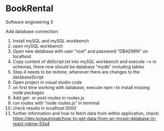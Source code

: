 # BookRental
Software engineering 3

Add database connection:
1) Install mySQL and mySQL workbench
2) open mySQL workbench
3) Open new database with user "root" and password "DBADMIN" on localhost
4) Copy content of dbScript.txt into mySQL workbench and execute --> in schemas, there now should be database "mydb" including tables
5) Step 4 needs to be redone, whenever there are changes to the databaseScript
6) Open project in visual studio code
7) on first time working with database, execute npm i to install missing node packages
8) Add get- or post-routes in routes.js
9) run routes with "node routes.js" in terminal
10) check results in localhost:3000
11) further information and how to fetch data from within application, check: https://dev.to/saulojoab/how-to-get-data-from-an-mysql-database-in-react-native-53a4
